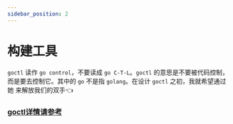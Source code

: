 ```yaml
---
sidebar_position: 2
---
```


# 构建工具

`goctl` 读作 `go control`，不要读成 `go C-T-L`。`goctl` 的意思是不要被代码控制，而是要去控制它。其中的 `go` 不是指 `golang`。在设计 `goctl` 之初，我就希望通过 她 来解放我们的双手👈

### [goctl详情请参考](../build-tool/tool-intro.md)